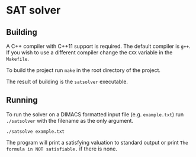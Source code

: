 SAT solver
==========

Building
--------

A C++ compiler with C++11 support is required. The default compiler is `g++`. If you wish to use a different compiler change the `CXX` variable in the `Makefile`.

To build the project run `make` in the root directory of the project.

The result of building is the `satsolver` executable.

Running
-------

To run the solver on a DIMACS formatted input file (e.g. `example.txt`) run `./satsolver` with the filename as the only argument.
```
./satsolve example.txt
```

The program will print a satisfying valuation to standard output or print `The formula in NOT satisfiable.` if there is none.
